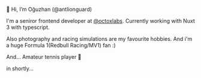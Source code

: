 👋 Hi, I’m Oğuzhan (@antlionguard)

I'm a seniror frontend developer at [@octoxlabs](https://octoxlabs.com/). Currently working with Nuxt 3 with typescript.

Also photography and racing simulations are my favourite hobbies. And i'm a huge Formula 1(Redbull Racing/MV1) fan :)

And... Amateur tennis player 🎾

in shortly...

<!---
antlionguard/antlionguard is a ✨ special ✨ repository because its `README.md` (this file) appears on your GitHub profile.
You can click the Preview link to take a look at your changes.
--->
